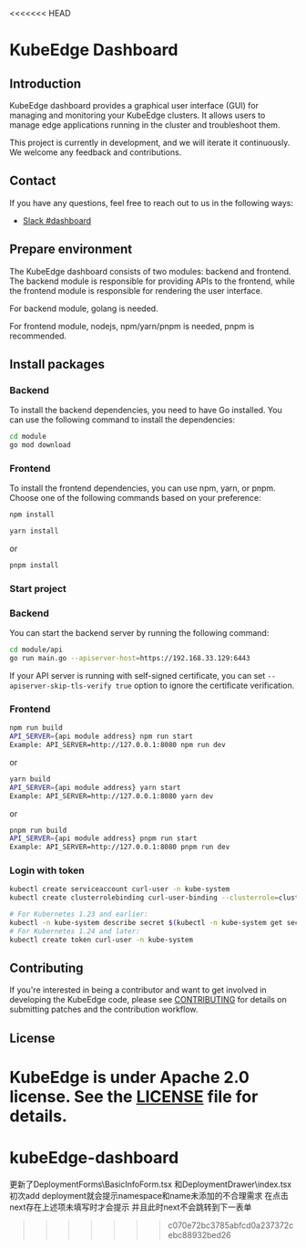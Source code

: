 <<<<<<< HEAD
# KubeEdge Dashboard

## Introduction
KubeEdge dashboard provides a graphical user interface (GUI) for managing and monitoring your KubeEdge clusters. It allows users to manage edge applications running in the cluster and troubleshoot them.

This project is currently in development, and we will iterate it continuously. We welcome any feedback and contributions.

## Contact
If you have any questions, feel free to reach out to us in the following ways:
* [Slack #dashboard](https://kubeedge.io/docs/community/slack/)

## Prepare environment

The KubeEdge dashboard consists of two modules: backend and frontend. The backend module is responsible for providing APIs to the frontend, while the frontend module is responsible for rendering the user interface.

For backend module, golang is needed.

For frontend module, nodejs, npm/yarn/pnpm is needed, pnpm is recommended.

## Install packages

### Backend

To install the backend dependencies, you need to have Go installed. You can use the following command to install the dependencies:

```bash
cd module
go mod download
```

### Frontend

To install the frontend dependencies, you can use npm, yarn, or pnpm. Choose one of the following commands based on your preference:

```bash with npm
npm install
```

```bash with yarn
yarn install
```

or

```bash with pnpm
pnpm install
```

### Start project

### Backend

You can start the backend server by running the following command:

```bash
cd module/api
go run main.go --apiserver-host=https://192.168.33.129:6443
```

If your API server is running with self-signed certificate, you can set `--apiserver-skip-tls-verify true` option to ignore the certificate verification.

### Frontend

```bash with npm
npm run build
API_SERVER={api module address} npm run start
Example: API_SERVER=http://127.0.0.1:8080 npm run dev
```
or

```bash with yarn
yarn build
API_SERVER={api module address} yarn start
Example: API_SERVER=http://127.0.0.1:8080 yarn dev
```
or

```bash with pnpm
pnpm run build
API_SERVER={api module address} pnpm run start
Example: API_SERVER=http://127.0.0.1:8080 pnpm run dev
```

### Login with token

```bash
kubectl create serviceaccount curl-user -n kube-system
kubectl create clusterrolebinding curl-user-binding --clusterrole=cluster-admin --serviceaccount=kube-system:curl-user -n kube-system

# For Kubernetes 1.23 and earlier:
kubectl -n kube-system describe secret $(kubectl -n kube-system get secret | grep curl-user | awk '{print $1}')
# For Kubernetes 1.24 and later:
kubectl create token curl-user -n kube-system
```

## Contributing
If you're interested in being a contributor and want to get involved in developing the KubeEdge code, please see [CONTRIBUTING](./CONTRIBUTING.md) for details on submitting patches and the contribution workflow.

## License
KubeEdge is under Apache 2.0 license. See the [LICENSE](LICENSE) file for details.
=======
# kubeEdge-dashboard
更新了DeploymentForms\BasicInfoForm.tsx 和DeploymentDrawer\index.tsx 初次add deployment就会提示namespace和name未添加的不合理需求 在点击next存在上述项未填写时才会提示 并且此时next不会跳转到下一表单
>>>>>>> c070e72bc3785abfcd0a237372cebc88932bed26
